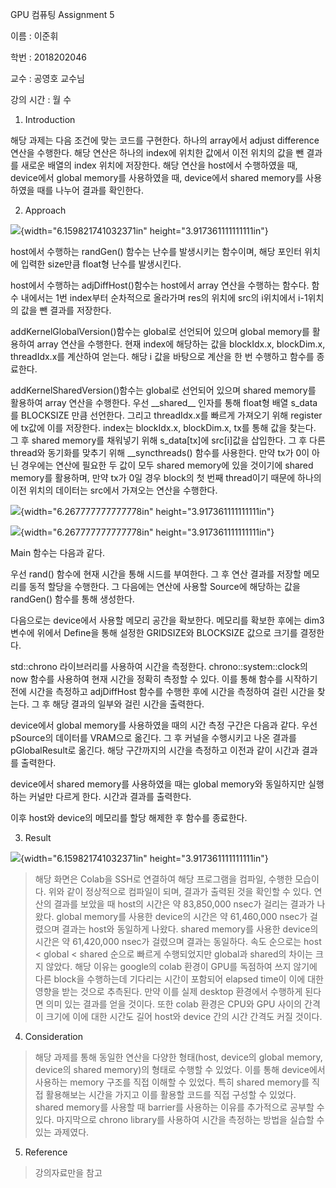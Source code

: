 GPU 컴퓨팅 Assignment 5

이름 : 이준휘

학번 : 2018202046

교수 : 공영호 교수님

강의 시간 : 월 수

1.  Introduction

해당 과제는 다음 조건에 맞는 코드를 구현한다. 하나의 array에서 adjust
difference 연산을 수행한다. 해당 연산은 하나의 index에 위치한 값에서
이전 위치의 값을 뺀 결과를 새로운 배열의 index 위치에 저장한다. 해당
연산을 host에서 수행하였을 때, device에서 global memory를 사용하였을 때,
device에서 shared memory를 사용하였을 때를 나누어 결과를 확인한다.

2.  Approach

![](media/image1.png){width="6.159821741032371in"
height="3.917361111111111in"}

host에서 수행하는 randGen() 함수는 난수를 발생시키는 함수이며, 해당
포인터 위치에 입력한 size만큼 float형 난수를 발생시킨다.

host에서 수행하는 adjDiffHost()함수는 host에서 array 연산을 수행하는
함수다. 함수 내에서는 1번 index부터 순차적으로 올라가며 res의 위치에
src의 i위치에서 i-1위치의 값을 뺀 결과를 저장한다.

addKernelGlobalVersion()함수는 global로 선언되어 있으며 global memory를
활용하여 array 연산을 수행한다. 현재 index에 해당하는 값을 blockIdx.x,
blockDim.x, threadIdx.x를 계산하여 얻는다. 해당 i 값을 바탕으로 계산을
한 번 수행하고 함수를 종료한다.

addKernelSharedVersion()함수는 global로 선언되어 있으며 shared memory를
활용하여 array 연산을 수행한다. 우선 \_\_shared\_\_ 인자를 통해 float형
배열 s_data를 BLOCKSIZE 만큼 선언한다. 그리고 threadIdx.x를 빠르게
가져오기 위해 register에 tx값에 이를 저장한다. index는 blockIdx.x,
blockDim.x, tx를 통해 값을 찾는다. 그 후 shared memory를 채워넣기 위해
s_data\[tx\]에 src\[i\]값을 삽입한다. 그 후 다른 thread와 동기화를
맞추기 위해 \_\_syncthreads() 함수를 사용한다. 만약 tx가 0이 아닌
경우에는 연산에 필요한 두 값이 모두 shared memory에 있을 것이기에 shared
memory를 활용하며, 만약 tx가 0일 경우 block의 첫 번째 thread이기 때문에
하나의 이전 위치의 데이터는 src에서 가져오는 연산을 수행한다.

![](media/image2.png){width="6.267777777777778in"
height="3.917361111111111in"}

![](media/image3.png){width="6.267777777777778in"
height="3.917361111111111in"}

Main 함수는 다음과 같다.

우선 rand() 함수에 현재 시간을 통해 시드를 부여한다. 그 후 연산 결과를
저장할 메모리를 동적 할당을 수행한다. 그 다음에는 연산에 사용할 Source에
해당하는 값을 randGen() 함수를 통해 생성한다.

다음으로는 device에서 사용할 메모리 공간을 확보한다. 메모리를 확보한
후에는 dim3 변수에 위에서 Define을 통해 설정한 GRIDSIZE와 BLOCKSIZE
값으로 크기를 결정한다.

std::chrono 라이브러리를 사용하여 시간을 측정한다.
chrono::system::clock의 now 함수를 사용하여 현재 시간을 정확히 측정할 수
있다. 이를 통해 함수를 시작하기 전에 시간을 측정하고 adjDiffHost 함수를
수행한 후에 시간을 측정하여 걸린 시간을 찾는다. 그 후 해당 결과의 일부와
걸린 시간을 출력한다.

device에서 global memory를 사용하였을 때의 시간 측정 구간은 다음과 같다.
우선 pSource의 데이터를 VRAM으로 옮긴다. 그 후 커널을 수행시키고 나온
결과를 pGlobalResult로 옮긴다. 해당 구간까지의 시간을 측정하고 이전과
같이 시간과 결과를 출력한다.

device에서 shared memory를 사용하였을 때는 global memory와 동일하지만
실행하는 커널만 다르게 한다. 시간과 결과를 출력한다.

이후 host와 device의 메모리를 할당 해제한 후 함수를 종료한다.

3.  Result

![](media/image4.png){width="6.159821741032371in"
height="3.917361111111111in"}

> 해당 화면은 Colab을 SSH로 연결하여 해당 프로그램을 컴파일, 수행한
> 모습이다. 위와 같이 정상적으로 컴파일이 되며, 결과가 출력된 것을
> 확인할 수 있다. 연산의 결과를 보았을 때 host의 시간은 약 83,850,000
> nsec가 걸리는 결과가 나왔다. global memory를 사용한 device의 시간은 약
> 61,460,000 nsec가 걸렸으며 결과는 host와 동일하게 나왔다. shared
> memory를 사용한 device의 시간은 약 61,420,000 nsec가 걸렸으며 결과는
> 동일하다. 속도 순으로는 host \< global \< shared 순으로 빠르게
> 수행되었지만 global과 shared의 차이는 크지 않았다. 해당 이유는
> google의 colab 환경이 GPU를 독점하여 쓰지 않기에 다른 block을
> 수행하는데 기다리는 시간이 포함되어 elapsed time이 이에 대한 영향을
> 받는 것으로 추측된다. 만약 이를 실제 desktop 환경에서 수행하게 된다면
> 의미 있는 결과를 얻을 것이다. 또한 colab 환경은 CPU와 GPU 사이의
> 간격이 크기에 이에 대한 시간도 길어 host와 device 간의 시간 간격도
> 커질 것이다.

4.  Consideration

> 해당 과제를 통해 동일한 연산을 다양한 형태(host, device의 global
> memory, device의 shared memory)의 형태로 수행할 수 있었다. 이를 통해
> device에서 사용하는 memory 구조를 직접 이해할 수 있었다. 특히 shared
> memory를 직접 활용해보는 시간을 가지고 이를 활용할 코드를 직접 구성할
> 수 있었다. shared memory를 사용할 때 barrier를 사용하는 이유를
> 추가적으로 공부할 수 있다. 마지막으로 chrono library를 사용하여 시간을
> 측정하는 방법을 실습할 수 있는 과제였다.

5.  Reference

> 강의자료만을 참고

